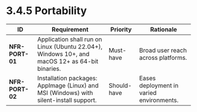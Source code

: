 # 3.4.5 Portability

| ID              | Requirement                                                                                    | Priority    | Rationale                                |
| --------------- | ---------------------------------------------------------------------------------------------- | ----------- | ---------------------------------------- |
| <a id="nfrPort01">**NFR-PORT-01**</a> | Application shall run on Linux (Ubuntu 22.04+), Windows 10+, and macOS 12+ as 64-bit binaries. | Must-have   | Broad user reach across platforms.       |
| <a id="nfrPort02">**NFR-PORT-02**</a> | Installation packages: AppImage (Linux) and MSI (Windows) with silent-install support.         | Should-have | Eases deployment in varied environments. |